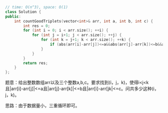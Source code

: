 ```CPP
// time: O(n^3), space: O(1)
class Solution {
public:
    int countGoodTriplets(vector<int>& arr, int a, int b, int c) {
        int res = 0;
        for (int i = 0; i < arr.size(); ++i) {
            for (int j = i+1; j < arr.size(); ++j) {
                for (int k = j+1; k < arr.size(); ++k) {
                    if (abs(arr[i]-arr[j])<=a&&abs(arr[j]-arr[k])<=b&&abs(arr[i]-arr[k])<=c) ++res;
                }
            }
        }
        return res;
    }
};
```

题意：给出整数数组arr以及三个整数a,b,c。要求找到(i，j，k)，使得i<j<k且|arr[i]-arr[j]|<=a且|arr[j]-arr[k]|<=b且|arr[i]-arr[jk|<=c。问共多少这种(i，j，k)。

思路：由于数据量小，三重循环即可。